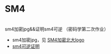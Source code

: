 # SM4
<br/>sm4加密jpg&&证明sm4可逆 （密码学第二次作业）<br/>
- sm4加密jpg，见 [SM4加密北大logo](https://github.com/Millsyang/Homework_Crypto/blob/master/SM4/SM4%E5%8A%A0%E5%AF%86%E5%8C%97%E5%A4%A7logo.docx)
- [sm4可逆证明](./sm4的加密可逆证明)
